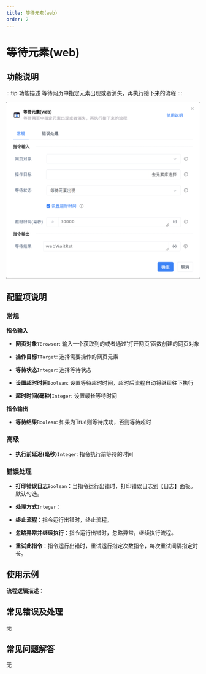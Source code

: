```yaml
---
title: 等待元素(web)
order: 2
---
```


# 等待元素(web)

## 功能说明

:::tip 功能描述
等待网页中指定元素出现或者消失，再执行接下来的流程
:::

![等待元素(web)](../../../assets/等待元素(web)_command.png)

## 配置项说明

### 常规

**指令输入**

- **网页对象**`TBrowser`: 输入一个获取到的或者通过'打开网页'函数创建的网页对象

- **操作目标**`TTarget`: 选择需要操作的网页元素

- **等待状态**`Integer`: 选择等待状态

- **设置超时时间**`Boolean`: 设置等待超时时间，超时后流程自动将继续往下执行

- **超时时间(毫秒)**`Integer`: 设置最长等待时间


**指令输出**

- **等待结果**`Boolean`: 如果为True则等待成功，否则等待超时

### 高级

- **执行前延迟(毫秒)**`Integer`: 指令执行前等待的时间

### 错误处理

- **打印错误日志**`Boolean`：当指令运行出错时，打印错误日志到【日志】面板。默认勾选。

- **处理方式**`Integer`：

 - **终止流程**：指令运行出错时，终止流程。

 - **忽略异常并继续执行**：指令运行出错时，忽略异常，继续执行流程。

 - **重试此指令**：指令运行出错时，重试运行指定次数指令，每次重试间隔指定时长。

## 使用示例

**流程逻辑描述：** 

## 常见错误及处理

无

## 常见问题解答

无


